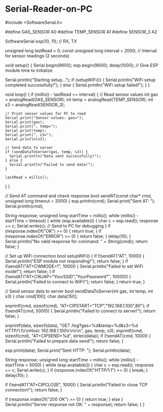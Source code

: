 # Serial-Reader-on-PC

#include <SoftwareSerial.h>

#define GAS_SENSOR A0
#define TEMP_SENSOR A1
#define SENSOR_3 A2

SoftwareSerial esp(10, 11); // RX, TX

unsigned long lastRead = 0;
const unsigned long interval = 2000; // Interval for sensor readings (2 seconds)

void setup() {
  Serial.begin(9600);
  esp.begin(9600);
  delay(1000); // Give ESP module time to initialize
  
  Serial.println("Starting setup...");
  if (setupWiFi()) {
    Serial.println("WiFi setup completed successfully!");
  } else {
    Serial.println("WiFi setup failed!");
  }
}

void loop() {
  if (millis() - lastRead >= interval) {
    // Read sensor values
    int gas = analogRead(GAS_SENSOR);
    int temp = analogRead(TEMP_SENSOR);
    int s3 = analogRead(SENSOR_3);

    // Print sensor values for PC to read
    Serial.print("Sensor values: gas=");
    Serial.print(gas);
    Serial.print(", temp=");
    Serial.print(temp);
    Serial.print(", s3=");
    Serial.println(s3);

    // Send data to server
    if (sendDataToServer(gas, temp, s3)) {
      Serial.println("Data sent successfully!");
    } else {
      Serial.println("Failed to send data!");
    }

    lastRead = millis();
  }
}

// Send AT command and check response
bool sendAT(const char* cmd, unsigned long timeout = 2000) {
  esp.println(cmd);
  Serial.print("Sent AT: ");
  Serial.println(cmd);

  String response;
  unsigned long startTime = millis();
  while (millis() - startTime < timeout) {
    while (esp.available()) {
      char c = esp.read();
      response += c;
      Serial.write(c); // Send to PC for debugging
    }
    if (response.indexOf("OK") >= 0) {
      return true;
    }
    if (response.indexOf("ERROR") >= 0) {
      return false;
    }
    delay(10);
  }
  Serial.println("No valid response for command: " + String(cmd));
  return false;
}

// Set up WiFi connection
bool setupWiFi() {
  if (!sendAT("AT", 1000)) {
    Serial.println("ESP module not responding!");
    return false;
  }
  if (!sendAT("AT+CWMODE=1", 1000)) {
    Serial.println("Failed to set WiFi mode!");
    return false;
  }
  if (!sendAT("AT+CWJAP=\"YourSSID\",\"YourPassword\"", 10000)) {
    Serial.println("Failed to connect to WiFi!");
    return false;
  }
  return true;
}

// Send sensor data to server
bool sendDataToServer(int gas, int temp, int s3) {
  char cmd[100];
  char data[150];

  snprintf(cmd, sizeof(cmd), "AT+CIPSTART=\"TCP\",\"192.168.1.100\",80");
  if (!sendAT(cmd, 5000)) {
    Serial.println("Failed to connect to server!");
    return false;
  }

  snprintf(data, sizeof(data), "GET /log?gas=%d&temp=%d&s3=%d HTTP/1.1\r\nHost: 192.168.1.100\r\n\r\n", gas, temp, s3);
  snprintf(cmd, sizeof(cmd), "AT+CIPSEND=%d", strlen(data));
  if (!sendAT(cmd, 1000)) {
    Serial.println("Failed to prepare data send!");
    return false;
  }

  esp.print(data);
  Serial.print("Sent HTTP: ");
  Serial.println(data);

  String response;
  unsigned long startTime = millis();
  while (millis() - startTime < 5000) {
    while (esp.available()) {
      char c = esp.read();
      response += c;
      Serial.write(c);
    }
    if (response.indexOf("HTTP/1.1") >= 0) {
      break;
    }
    delay(10);
  }

  if (!sendAT("AT+CIPCLOSE", 1000)) {
    Serial.println("Failed to close TCP connection!");
    return false;
  }

  if (response.indexOf("200 OK") >= 0) {
    return true;
  } else {
    Serial.println("Server response not OK: " + response);
    return false;
  }
}
